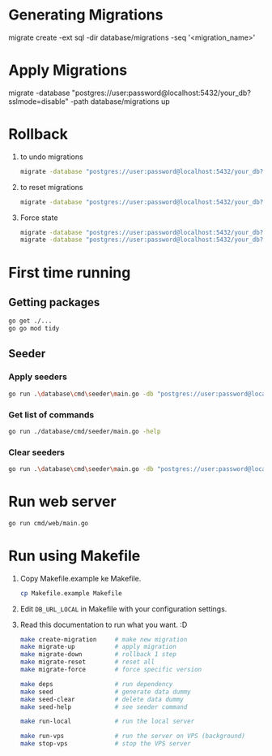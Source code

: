 # Generating Migrations
migrate create -ext sql -dir database/migrations -seq '<migration_name>'

# Apply Migrations
migrate -database "postgres://user:password@localhost:5432/your_db?sslmode=disable" -path database/migrations up 

# Rollback
1. to undo migrations
   ```bash
   migrate -database "postgres://user:password@localhost:5432/your_db?sslmode=disable" -path database/migrations down 1
   ```

2. to reset migrations
   ```bash
   migrate -database "postgres://user:password@localhost:5432/your_db?sslmode=disable" -path database/migrations down
   ```

3. Force state
   ```bash
   migrate -database "postgres://user:password@localhost:5432/your_db?sslmode=disable" -path database/migrations force 0
   migrate -database "postgres://user:password@localhost:5432/your_db?sslmode=disable" -path database/migrations force 1
   ```

# First time running
## Getting packages
```bash
go get ./...
go go mod tidy
```
## Seeder
### Apply seeders
```bash
go run .\database\cmd\seeder\main.go -db "postgres://user:password@localhost:5432/your_db?sslmode=disable"
```
### Get list of commands
```bash
go run ./database/cmd/seeder/main.go -help
```
### Clear seeders
```bash
go run .\database\cmd\seeder\main.go -db "postgres://user:password@localhost:5432/your_db?sslmode=disable" -clear
```

# Run web server

```bash
go run cmd/web/main.go
```

# Run using Makefile

1. Copy Makefile.example ke Makefile.

   ```bash
   cp Makefile.example Makefile
   ```

2. Edit `DB_URL_LOCAL` in Makefile with your configuration settings.

3. Read this documentation to run what you want. :D

   ```bash
   make create-migration     # make new migration
   make migrate-up           # apply migration
   make migrate-down         # rollback 1 step
   make migrate-reset        # reset all
   make migrate-force        # force specific version

   make deps                 # run dependency
   make seed                 # generate data dummy
   make seed-clear           # delete data dummy
   make seed-help            # see seeder command

   make run-local            # run the local server

   make run-vps              # run the server on VPS (background)
   make stop-vps             # stop the VPS server
   ```